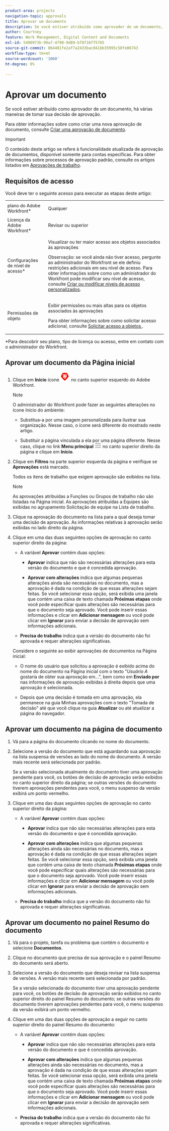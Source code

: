 ```yaml
---
product-area: projects
navigation-topic: approvals
title: Aprovar um documento
description: Se você estiver atribuído como aprovador de um documento, há várias maneiras de tomar sua decisão de aprovação.
author: Courtney
feature: Work Management, Digital Content and Documents
exl-id: 5490973b-99a7-4790-9d89-bf8f16ff5765
source-git-commit: 864481fe2af7a2433bac841bb35995c58fe06743
workflow-type: tm+mt
source-wordcount: '1060'
ht-degree: 0%

---
```


# Aprovar um documento

Se você estiver atribuído como aprovador de um documento, há várias maneiras de tomar sua decisão de aprovação.

Para obter informações sobre como criar uma nova aprovação de documento, consulte [Criar uma aprovação de documento](/help/quicksilver/review-and-approve-work/document-reviews-and-approvals/manage-document-approvals/create-a-document-approval.md).

>[!IMPORTANT]
>
>O conteúdo deste artigo se refere à funcionalidade atualizada de aprovação de documentos, disponível somente para contas específicas. Para obter informações sobre processos de aprovação padrão, consulte os artigos listados em [Aprovações de trabalho](/help/quicksilver/review-and-approve-work/manage-approvals/manage-approvals.md).

## Requisitos de acesso

Você deve ter o seguinte acesso para executar as etapas deste artigo:

<table style="table-layout:auto"> 
 <col> 
 <col> 
 <tbody> 
  <tr> 
   <td role="rowheader">plano do Adobe Workfront*</td> 
   <td> <p>Qualquer</p> </td> 
  </tr> 
  <tr> 
   <td role="rowheader">Licença da Adobe Workfront*</td> 
   <td> <p>Revisar ou superior</p> </td> 
  </tr> 
  <tr> 
   <td role="rowheader">Configurações de nível de acesso*</td> 
   <td> <p>Visualizar ou ter maior acesso aos objetos associados às aprovações</p> <p>Observação: se você ainda não tiver acesso, pergunte ao administrador do Workfront se ele definiu restrições adicionais em seu nível de acesso. Para obter informações sobre como um administrador do Workfront pode modificar seu nível de acesso, consulte <a href="/help/quicksilver/administration-and-setup/add-users/configure-and-grant-access/create-modify-access-levels.md" class="MCXref xref">Criar ou modificar níveis de acesso personalizados</a>.</p> </td> 
  </tr> 
  <tr> 
   <td role="rowheader">Permissões de objeto</td> 
   <td> <p>Exibir permissões ou mais altas para os objetos associados às aprovações</p> <p>Para obter informações sobre como solicitar acesso adicional, consulte <a href="/help/quicksilver/workfront-basics/grant-and-request-access-to-objects/request-access.md" class="MCXref xref">Solicitar acesso a objetos </a>.</p> </td> 
  </tr> 
 </tbody> 
</table>

&#42;Para descobrir seu plano, tipo de licença ou acesso, entre em contato com o administrador do Workfront.

## Aprovar um documento da Página inicial

1. Clique em **Início** ícone ![](../assets/home-icon-30x29.png) no canto superior esquerdo do Adobe Workfront.

   >[!NOTE]
   >
   >O administrador do Workfront pode fazer as seguintes alterações no ícone Início do ambiente:
   >
   >* Substitua-a por uma imagem personalizada para ilustrar sua organização. Nesse caso, o ícone será diferente do mostrado neste artigo.
   >
   >* Substituir a página vinculada a ela por uma página diferente. Nesse caso, clique no link **Menu principal** ![](../assets/main-menu-icon.png) no canto superior direito da página e clique em **Início**.

1. Clique em **Filtros** na parte superior esquerda da página e verifique se **Aprovações** está marcado.

   Todos os itens de trabalho que exigem aprovação são exibidos na lista.

   >[!NOTE]
   >
   >As aprovações atribuídas a Funções ou Grupos de trabalho não são listadas na Página inicial. As aprovações atribuídas a Equipes são exibidas no agrupamento Solicitação de equipe na Lista de trabalho.

1. Clique na aprovação do documento na lista para a qual deseja tomar uma decisão de aprovação. As informações relativas à aprovação serão exibidas no lado direito da página.

1. Clique em uma das duas seguintes opções de aprovação no canto superior direito da página:

   * A variável **Aprovar** contém duas opções:

      * **Aprovar** indica que não são necessárias alterações para esta versão do documento e que é concedida aprovação.

      * **Aprovar com alterações** indica que algumas pequenas alterações ainda são necessárias no documento, mas a aprovação é dada na condição de que essas alterações sejam feitas. Se você selecionar essa opção, será exibida uma janela que contém uma caixa de texto chamada **Próximas etapas** onde você pode especificar quais alterações são necessárias para que o documento seja aprovado. Você pode inserir essas informações e clicar em **Adicionar mensagem** ou você pode clicar em **Ignorar** para enviar a decisão de aprovação sem informações adicionais.

   * **Precisa do trabalho** indica que a versão do documento não foi aprovada e requer alterações significativas.

   Considere o seguinte ao exibir aprovações de documentos na Página inicial:

   * O nome do usuário que solicitou a aprovação é exibido acima do nome do documento na Página inicial com o texto &quot;*Usuário A* gostaria de obter sua aprovação em...&quot;, bem como em **Enviado por** nas informações de aprovação exibidas à direita depois que uma aprovação é selecionada.

   * Depois que uma decisão é tomada em uma aprovação, ela permanece na guia Minhas aprovações com o texto &quot;Tomada de decisão&quot; até que você clique na guia **Atualizar** ou até atualizar a página do navegador.

## Aprovar um documento na página de documento

1. Vá para a página do documento clicando no nome do documento.

1. Selecione a versão do documento que está aguardando sua aprovação na lista suspensa de versões ao lado do nome do documento. A versão mais recente será selecionada por padrão.

   Se a versão selecionada atualmente do documento tiver uma aprovação pendente para você, os botões de decisão de aprovação serão exibidos no canto superior direito da página; se outras versões do documento tiverem aprovações pendentes para você, o menu suspenso da versão exibirá um ponto vermelho.

   <!--
   ![](/help/quicksilver/review-and-approve-work/document-reviews-and-approvals/assets/version-dropdown-red-dot.png)
   -->

1. Clique em uma das duas seguintes opções de aprovação no canto superior direito da página:

   * A variável **Aprovar** contém duas opções:

      * **Aprovar** indica que não são necessárias alterações para esta versão do documento e que é concedida aprovação.

      * **Aprovar com alterações** indica que algumas pequenas alterações ainda são necessárias no documento, mas a aprovação é dada na condição de que essas alterações sejam feitas. Se você selecionar essa opção, será exibida uma janela que contém uma caixa de texto chamada **Próximas etapas** onde você pode especificar quais alterações são necessárias para que o documento seja aprovado. Você pode inserir essas informações e clicar em **Adicionar mensagem** ou você pode clicar em **Ignorar** para enviar a decisão de aprovação sem informações adicionais.

   * **Precisa do trabalho** indica que a versão do documento não foi aprovada e requer alterações significativas.

## Aprovar um documento no painel Resumo do documento

1. Vá para o projeto, tarefa ou problema que contém o documento e selecione **Documentos**.

1. Clique no documento que precisa de sua aprovação e o painel Resumo do documento será aberto.

1. Selecione a versão do documento que deseja revisar na lista suspensa de versões. A versão mais recente será selecionada por padrão.

   Se a versão selecionada do documento tiver uma aprovação pendente para você, os botões de decisão de aprovação serão exibidos no canto superior direito do painel Resumo do documento; se outras versões do documento tiverem aprovações pendentes para você, o menu suspenso da versão exibirá um ponto vermelho.

   <!--
   ![](/help/quicksilver/review-and-approve-work/document-reviews-and-approvals/assets/version-dropdown-red-dot.png)
   -->

1. Clique em uma das duas opções de aprovação a seguir no canto superior direito do painel Resumo do documento:

   * A variável **Aprovar** contém duas opções:

      * **Aprovar** indica que não são necessárias alterações para esta versão do documento e que é concedida aprovação.

      * **Aprovar com alterações** indica que algumas pequenas alterações ainda são necessárias no documento, mas a aprovação é dada na condição de que essas alterações sejam feitas. Se você selecionar essa opção, será exibida uma janela que contém uma caixa de texto chamada **Próximas etapas** onde você pode especificar quais alterações são necessárias para que o documento seja aprovado. Você pode inserir essas informações e clicar em **Adicionar mensagem** ou você pode clicar em **Ignorar** para enviar a decisão de aprovação sem informações adicionais.

   * **Precisa do trabalho** indica que a versão do documento não foi aprovada e requer alterações significativas.